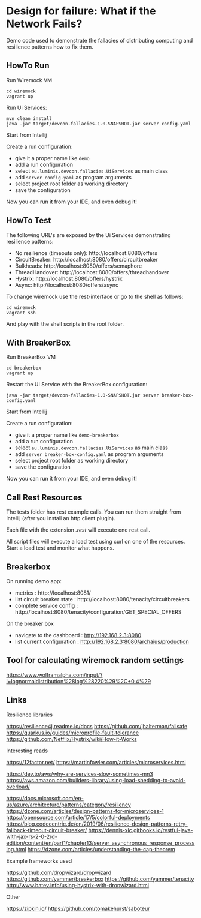 # Design for failure: What if the Network Fails?

Demo code used to demonstrate the fallacies of distributing computing and resilience patterns how to fix them.

## HowTo Run

Run Wiremock VM

```
cd wiremock
vagrant up
```

Run Ui Services:
```
mvn clean install
java -jar target/devcon-fallacies-1.0-SNAPSHOT.jar server config.yaml
```

Start from Intellij

Create a run configuration:
- give it a proper name like ```demo```
- add a run configuration
- select ```eu.luminis.devcon.fallacies.UiServices``` as main class
- add ```server config.yaml``` as program arguments
- select project root folder as working directory
- save the configuration

Now you can run it from your IDE, and even debug it!

## HowTo Test

The following URL's are exposed by the Ui Services demonstrating resilience patterns:

* No resilience (timeouts only): http://localhost:8080/offers
* CircuitBreaker: http://localhost:8080/offers/circuitbreaker
* Bulkheads: http://localhost:8080/offers/semaphore
* ThreadHandover: http://localhost:8080/offers/threadhandover
* Hystrix: http://localhost:8080/offers/hystrix
* Async: http://localhost:8080/offers/async

To change wiremock use the rest-interface or go to the shell as follows:
 ```
 cd wiremock
 vagrant ssh
 ```
 And play with the shell scripts in the root folder.

## With BreakerBox

Run BreakerBox VM
```
cd breakerbox
vagrant up
```

Restart the UI Service with the BreakerBox configuration:

```
java -jar target/devcon-fallacies-1.0-SNAPSHOT.jar server breaker-box-config.yaml
```

Start from Intellij

Create a run configuration:
- give it a proper name like ```demo-breakerbox```
- add a run configuration
- select ```eu.luminis.devcon.fallacies.UiServices``` as main class
- add ```server breaker-box-config.yaml``` as program arguments
- select project root folder as working directory
- save the configuration

Now you can run it from your IDE, and even debug it!

## Call Rest Resources

The tests folder has rest example calls. You can run them straight from Intellij (after you install an http client plugin).

Each file with the extension _.rest_ will execute one rest call.

All script files will execute a load test using curl on one of the resources. Start a load test and monitor what happens.

## Breakerbox

On running demo app:
- metrics                       : http://localhost:8081/
- list circuit breaker state    : http://localhost:8080/tenacity/circuitbreakers
- complete service config       : http://localhost:8080/tenacity/configuration/GET_SPECIAL_OFFERS

On the breaker box
- navigate to the dashboard     : http://192.168.2.3:8080
- list current configuration    : http://192.168.2.3:8080/archaius/production

## Tool for calculating wiremock random settings

https://www.wolframalpha.com/input/?i=lognormaldistribution%28log%28220%29%2C+0.4%29

## Links

Resilience libraries

https://resilience4j.readme.io/docs
https://github.com/jhalterman/failsafe
https://quarkus.io/guides/microprofile-fault-tolerance
https://github.com/Netflix/Hystrix/wiki/How-it-Works

Interesting reads

https://12factor.net/
https://martinfowler.com/articles/microservices.html

https://dev.to/aws/why-are-services-slow-sometimes-mn3
https://aws.amazon.com/builders-library/using-load-shedding-to-avoid-overload/

https://docs.microsoft.com/en-us/azure/architecture/patterns/category/resiliency
https://dzone.com/articles/design-patterns-for-microservices-1
https://opensource.com/article/17/5/colorful-deployments
https://blog.codecentric.de/en/2019/06/resilience-design-patterns-retry-fallback-timeout-circuit-breaker/
https://dennis-xlc.gitbooks.io/restful-java-with-jax-rs-2-0-2rd-edition/content/en/part1/chapter13/server_asynchronous_response_processing.html
https://dzone.com/articles/understanding-the-cap-theorem

Example frameworks used

https://github.com/dropwizard/dropwizard
https://github.com/yammer/breakerbox
https://github.com/yammer/tenacity
http://www.batey.info/using-hystrix-with-dropwizard.html

Other

https://zipkin.io/
https://github.com/tomakehurst/saboteur
